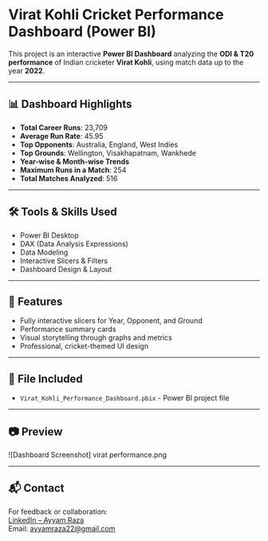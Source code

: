 # Virat Kohli Cricket Performance Dashboard (Power BI)

This project is an interactive **Power BI Dashboard** analyzing the **ODI & T20 performance** of Indian cricketer **Virat Kohli**, using match data up to the year **2022**.

---

## 📊 Dashboard Highlights

- **Total Career Runs**: 23,709  
- **Average Run Rate**: 45.95  
- **Top Opponents**: Australia, England, West Indies  
- **Top Grounds**: Wellington, Visakhapatnam, Wankhede  
- **Year-wise & Month-wise Trends**  
- **Maximum Runs in a Match**: 254  
- **Total Matches Analyzed**: 516  

---

## 🛠️ Tools & Skills Used
- Power BI Desktop  
- DAX (Data Analysis Expressions)  
- Data Modeling  
- Interactive Slicers & Filters  
- Dashboard Design & Layout

---

## 📌 Features
- Fully interactive slicers for Year, Opponent, and Ground  
- Performance summary cards  
- Visual storytelling through graphs and metrics  
- Professional, cricket-themed UI design

---

## 📁 File Included
- `Virat_Kohli_Performance_Dashboard.pbix` - Power BI project file

---

## 📷 Preview

![Dashboard Screenshot]
virat performance.png

---

## 📬 Contact

For feedback or collaboration:  
[LinkedIn – Ayyam Raza](https://www.linkedin.com/in/learner-cse-232621243)  
Email: ayyamraza22@gmail.com 

